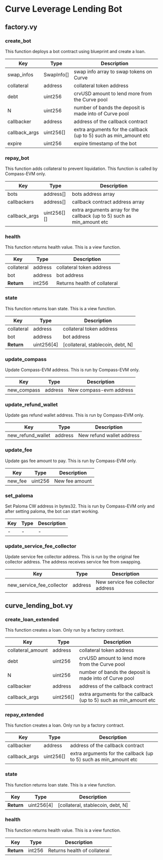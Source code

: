 # Curve Leverage Lending Bot

## factory.vy

### create_bot

This function deploys a bot contract using blueprint and create a loan.

| Key           | Type       | Description                                                       |
| ------------- | ---------- | ----------------------------------------------------------------- |
| swap_infos    | SwapInfo[] | swap info array to swap tokens on Curve                           |
| collateral    | address    | collateral token address                                          |
| debt          | uint256    | crvUSD amount to lend more from the Curve pool                    |
| N             | uint256    | number of bands the deposit is made into of Curve pool            |
| callbacker    | address    | address of the callback contract                                  |
| callback_args | uint256[]  | extra arguments for the callback (up to 5) such as min_amount etc |
| expire        | uint256    | expire timestamp of the bot                                       |

### repay_bot

This function adds collateral to prevent liquidation. This function is called by Compass-EVM only.

| Key           | Type        | Description                                                             |
| ------------- | ----------- | ----------------------------------------------------------------------- |
| bots          | address[]   | bots address array                                                      |
| callbackers   | address[]   | callback contract address array                                         |
| callback_args | uint256[][] | extra arguments array for the callback (up to 5) such as min_amount etc |

### health

This function returns health value. This is a view function.

| Key        | Type    | Description                  |
| ---------- | ------- | ---------------------------- |
| collateral | address | collateral token address     |
| bot        | address | bot address                  |
| **Return** | int256  | Returns health of collateral |

### state

This function returns loan state. This is a view function.

| Key        | Type       | Description                       |
| ---------- | ---------- | --------------------------------- |
| collateral | address    | collateral token address          |
| bot        | address    | bot address                       |
| **Return** | uint256[4] | [collateral, stablecoin, debt, N] |

### update_compass

Update Compass-EVM address.  This is run by Compass-EVM only.

| Key         | Type    | Description             |
| ----------- | ------- | ----------------------- |
| new_compass | address | New compass-evm address |

### update_refund_wallet

Update gas refund wallet address.  This is run by Compass-EVM only.

| Key               | Type    | Description               |
| ----------------- | ------- | ------------------------- |
| new_refund_wallet | address | New refund wallet address |

### update_fee

Update gas fee amount to pay.  This is run by Compass-EVM only.

| Key     | Type    | Description    |
| ------- | ------- | -------------- |
| new_fee | uint256 | New fee amount |

### set_paloma

Set Paloma CW address in bytes32.  This is run by Compass-EVM only and after setting paloma, the bot can start working.

| Key | Type | Description |
| --- | ---- | ----------- |
| -   | -    | -           |

### update_service_fee_collector

Update service fee collector address.  This is run by the original fee collector address. The address receives service fee from swapping.

| Key                       | Type    | Description                       |
| ------------------------- | ------- | --------------------------------- |
| new_service_fee_collector | address | New service fee collector address |


## curve_lending_bot.vy

### create_loan_extended

This function creates a loan. Only run by a factory contract.

| Key           | Type       | Description                                                       |
| ------------- | ---------- | ----------------------------------------------------------------- |
| collateral_amount    | address    | collateral token address                                          |
| debt          | uint256    | crvUSD amount to lend more from the Curve pool                    |
| N             | uint256    | number of bands the deposit is made into of Curve pool            |
| callbacker    | address    | address of the callback contract                                  |
| callback_args | uint256[]  | extra arguments for the callback (up to 5) such as min_amount etc |

### repay_extended

This function creates a loan. Only run by a factory contract.

| Key           | Type       | Description                                                       |
| ------------- | ---------- | ----------------------------------------------------------------- |
| callbacker    | address    | address of the callback contract                                  |
| callback_args | uint256[]  | extra arguments for the callback (up to 5) such as min_amount etc |

### state

This function returns loan state. This is a view function.

| Key        | Type       | Description                       |
| ---------- | ---------- | --------------------------------- |
| **Return** | uint256[4] | [collateral, stablecoin, debt, N] |

### health

This function returns health value. This is a view function.

| Key        | Type    | Description                  |
| ---------- | ------- | ---------------------------- |
| **Return** | int256  | Returns health of collateral |
